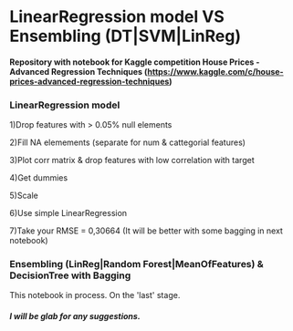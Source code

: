 # LinearRegression model VS Ensembling (DT|SVM|LinReg)
#### Repository with notebook for Kaggle competition House Prices - Advanced Regression Techniques (https://www.kaggle.com/c/house-prices-advanced-regression-techniques)

### LinearRegression model

1)Drop features with > 0.05% null elements

2)Fill NA elemements (separate for num & cattegorial features)

3)Plot corr matrix & drop features with low correlation with target

4)Get dummies

5)Scale

6)Use simple LinearRegression

7)Take your RMSE = 0,30664 (It will be better with some bagging in next notebook)


### Ensembling (LinReg|Random Forest|MeanOfFeatures) & DecisionTree with Bagging

This notebook in process. On the 'last' stage.

##### I will be glab for any suggestions.
